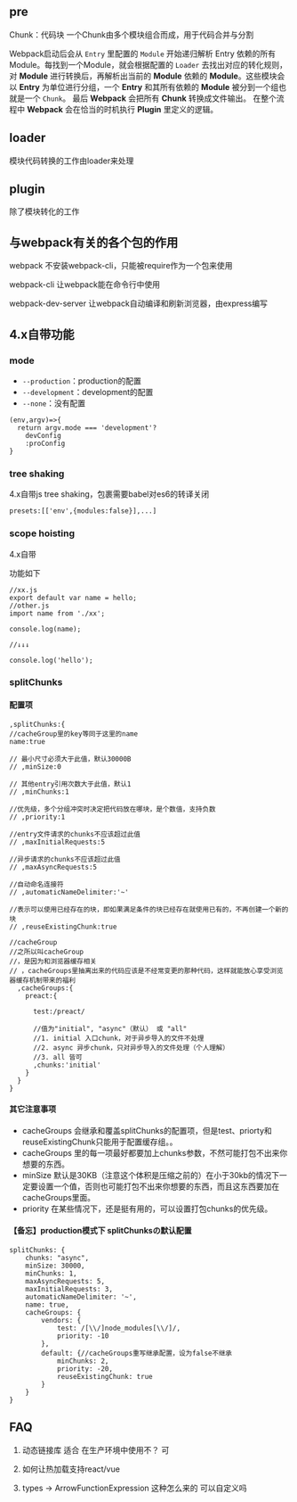 ## pre

Chunk：代码块
一个Chunk由多个模块组合而成，用于代码合并与分割

Webpack启动后会从 `Entry` 里配置的 `Module` 开始递归解析 Entry 依赖的所有 Module。每找到一个Module，就会根据配置的 `Loader` 去找出对应的转化规则，对 **Module** 进行转换后，再解析出当前的 **Module** 依赖的 **Module**。这些模块会以 **Entry** 为单位进行分组，一个 **Entry** 和其所有依赖的 **Module** 被分到一个组也就是一个 `Chunk`。 最后 **Webpack** 会把所有 **Chunk** 转换成文件输出。 在整个流程中 **Webpack** 会在恰当的时机执行 **Plugin** 里定义的逻辑。

## loader
模块代码转换的工作由loader来处理

## plugin
除了模块转化的工作

## 与webpack有关的各个包的作用
webpack 不安装webpack-cli，只能被require作为一个包来使用

webpack-cli 让webpack能在命令行中使用

webpack-dev-server 让webpack自动编译和刷新浏览器，由express编写

## 4.x自带功能
### mode
- `--production`：production的配置
- `--development`：development的配置
- `--none`：没有配置

```
(env,argv)=>{
  return argv.mode === 'development'?
    devConfig
    :proConfig
}
```
### tree shaking
4.x自带js tree shaking，包裹需要babel对es6的转译关闭
```
presets:[['env',{modules:false}],...]
```
### scope hoisting
4.x自带

功能如下
```
//xx.js
export default var name = hello;
//other.js
import name from './xx';

console.log(name);

//↓↓↓

console.log('hello');
```
### splitChunks

#### 配置项
```
,splitChunks:{
//cacheGroup里的key等同于这里的name
name:true

// 最小尺寸必须大于此值，默认30000B
// ,minSize:0

// 其他entry引用次数大于此值，默认1
// ,minChunks:1

//优先级，多个分组冲突时决定把代码放在哪块，是个数值，支持负数
// ,priority:1

//entry文件请求的chunks不应该超过此值
// ,maxInitialRequests:5

//异步请求的chunks不应该超过此值
// ,maxAsyncRequests:5

//自动命名连接符
// ,automaticNameDelimiter:'~'

//表示可以使用已经存在的块，即如果满足条件的块已经存在就使用已有的，不再创建一个新的块
// ,reuseExistingChunk:true

//cacheGroup
//之所以叫cacheGroup
//，是因为和浏览器缓存相关
// ，cacheGroups里抽离出来的代码应该是不经常变更的那种代码，这样就能放心享受浏览器缓存机制带来的福利
  ,cacheGroups:{
    preact:{

      test:/preact/

      //值为"initial", "async"（默认） 或 "all"
      //1. initial 入口chunk，对于异步导入的文件不处理
      //2. async 异步chunk，只对异步导入的文件处理（个人理解）
      //3. all 皆可
      ,chunks:'initial'
    }
  }
}
```
#### 其它注意事项
- cacheGroups 会继承和覆盖splitChunks的配置项，但是test、priorty和reuseExistingChunk只能用于配置缓存组。。
- cacheGroups 里的每一项最好都要加上chunks参数，不然可能打包不出来你想要的东西。
- minSize 默认是30KB（注意这个体积是压缩之前的）在小于30kb的情况下一定要设置一个值，否则也可能打包不出来你想要的东西，而且这东西要加在cacheGroups里面。
- priority 在某些情况下，还是挺有用的，可以设置打包chunks的优先级。

#### 【备忘】production模式下 splitChunksの默认配置
```
splitChunks: {
    chunks: "async",
    minSize: 30000,
    minChunks: 1,
    maxAsyncRequests: 5,
    maxInitialRequests: 3,
    automaticNameDelimiter: '~',
    name: true,
    cacheGroups: {
        vendors: {
            test: /[\\/]node_modules[\\/]/,
            priority: -10
        },
        default: {//cacheGroups重写继承配置，设为false不继承
            minChunks: 2,
            priority: -20,
            reuseExistingChunk: true
        }
    }
}
```
## FAQ
1. 动态链接库 适合 在生产环境中使用不？
可

2. 如何让热加载支持react/vue

3. types -> ArrowFunctionExpression 这种怎么来的 可以自定义吗

